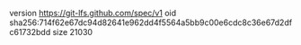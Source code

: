 version https://git-lfs.github.com/spec/v1
oid sha256:714f62e67dc94d82641e962dd4f5564a5bb9c00e6cdc8c36e67d2dfc61732bdd
size 21030
